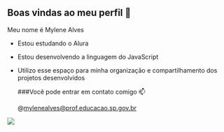 ## Boas vindas ao meu perfil 🌻

Meu nome é Mylene Alves

- Estou estudando o Alura
- Estou desenvolvendo a linguagem do JavaScript
- Utilizo esse espaço para minha organização e compartilhamento dos projetos desenvolvidos

  ###Você pode entrar em contato comigo 📫

  @mylenealves@prof.educacao.sp.gov.br

![](https://media.tenor.com/fI1oVvCk0iMAAAAM/thai-ping.gif)


